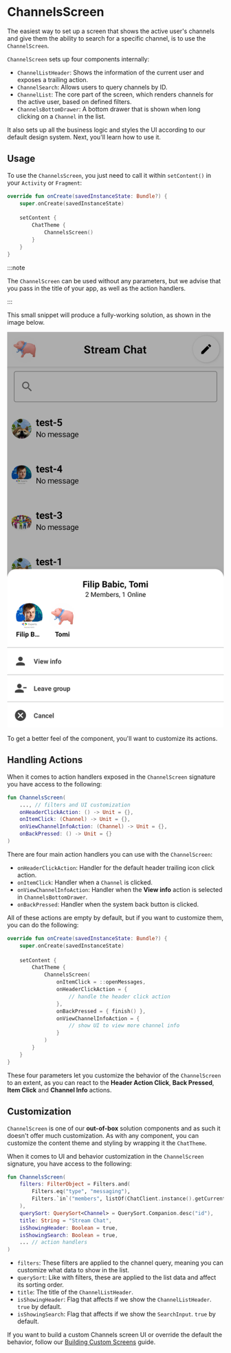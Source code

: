 # ChannelsScreen

The easiest way to set up a screen that shows the active user's channels and give them the ability to search for a specific channel, is to use the `ChannelScreen`.

`ChannelScreen` sets up four components internally:

* `ChannelListHeader`: Shows the information of the current user and exposes a trailing action.
* `ChannelSearch`: Allows users to query channels by ID.
* `ChannelList`: The core part of the screen, which renders channels for the active user, based on defined filters.
* `ChannelsBottomDrawer`: A bottom drawer that is shown when long clicking on a `Channel` in the list.

It also sets up all the business logic and styles the UI according to our default design system. Next, you'll learn how to use it.

## Usage

To use the `ChannelsScreen`, you just need to call it within `setContent()` in your `Activity` or `Fragment`:

```kotlin
override fun onCreate(savedInstanceState: Bundle?) {
    super.onCreate(savedInstanceState)

    setContent {
        ChatTheme {
            ChannelsScreen()
        }
    }
}
```

:::note 

The `ChannelScreen` can be used without any parameters, but we advise that you pass in the title of your app, as well as the action handlers.

:::

This small snippet will produce a fully-working solution, as shown in the image below.

![The ChannelScreen Component](../../assets/default_channel_screen_component.png) 

To get a better feel of the component, you'll want to customize its actions.

## Handling Actions

When it comes to action handlers exposed in the `ChannelScreen` signature you have access to the following:

```kotlin
fun ChannelsScreen(
	..., // filters and UI customization
    onHeaderClickAction: () -> Unit = {},
    onItemClick: (Channel) -> Unit = {},
    onViewChannelInfoAction: (Channel) -> Unit = {},
    onBackPressed: () -> Unit = {}
)
```

There are four main action handlers you can use with the `ChannelScreen`:

* `onHeaderClickAction`: Handler for the default header trailing icon click action.
* `onItemClick`: Handler when a `Channel` is clicked.
* `onViewChannelInfoAction`: Handler when the **View info** action is selected in `ChannelsBottomDrawer`. 
* `onBackPressed`: Handler when the system back button is clicked.

All of these actions are empty by default, but if you want to customize them, you can do the following:

```kotlin
override fun onCreate(savedInstanceState: Bundle?) {
    super.onCreate(savedInstanceState)

    setContent {
        ChatTheme {
            ChannelsScreen(
                onItemClick = ::openMessages,
                onHeaderClickAction = {
                    // handle the header click action
                },
                onBackPressed = { finish() },
                onViewChannelInfoAction = {
                    // show UI to view more channel info
                }
            )
        }
    }
}
```

These four parameters let you customize the behavior of the `ChannelScreen` to an extent, as you can react to the **Header Action Click**, **Back Pressed**, **Item Click** and **Channel Info** actions.

## Customization

`ChannelScreen` is one of our **out-of-box** solution components and as such it doesn't offer much customization. As with any component, you can customize the content theme and styling by wrapping it the `ChatTheme`.

When it comes to UI and behavior customization in the `ChannelScreen` signature, you have access to the following:

```kotlin
fun ChannelsScreen(
    filters: FilterObject = Filters.and(
        Filters.eq("type", "messaging"),
        Filters.`in`("members", listOf(ChatClient.instance().getCurrentUser()?.id ?: ""))
    ),
    querySort: QuerySort<Channel> = QuerySort.Companion.desc("id"),
    title: String = "Stream Chat",
    isShowingHeader: Boolean = true,
    isShowingSearch: Boolean = true,
    ... // action handlers
)
```

* `filters`: These filters are applied to the channel query, meaning you can customize what data to show in the list.
* `querySort`: Like with filters, these are applied to the list data and affect its sorting order.
* `title`: The title of the `ChannelListHeader`.
* `isShowingHeader`: Flag that affects if we show the `ChannelListHeader`. `true` by default.
* `isShowingSearch`: Flag that affects if we show the `SearchInput`. `true` by default.

If you want to build a custom Channels screen UI or override the default the behavior, follow our [Building Custom Screens](../07-guides/06-building-custom-screens.md) guide.

